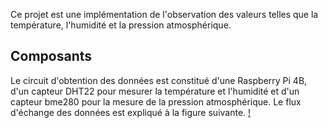 Ce projet est une implémentation de l'observation des valeurs telles que la température, l'humidité et la pression atmosphérique.

## Composants

Le circuit d'obtention des données est constitué d'une Raspberry Pi 4B, d'un capteur DHT22 pour mesurer la température et l'humidité et d'un capteur bme280 pour la mesure de la pression atmosphérique. Le flux d'échange des données est expliqué à la figure suivante.
[!](./flow.png)
